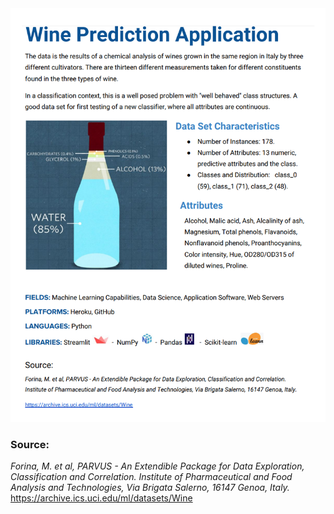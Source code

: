 <img src="wpa1.png">

### Source:
*Forina, M. et al, PARVUS - An Extendible Package for Data Exploration, Classification and Correlation.
Institute of Pharmaceutical and Food Analysis and Technologies, Via Brigata Salerno, 16147 Genoa, Italy.*
https://archive.ics.uci.edu/ml/datasets/Wine
